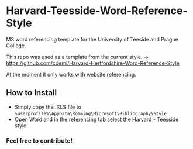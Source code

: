 # Harvard-Teesside-Word-Reference-Style
MS word referencing template for the University of Teeside and Prague College.
 
This repo was used as a template from the current style. -> https://github.com/cdemi/Harvard-Hertfordshire-Word-Reference-Style

At the moment it only works with website referencing.

## How to Install
- Simply copy the .XLS file to `%userprofile%\AppData\Roaming\Microsoft\Bibliography\Style`
- Open Word and in the referencing tab select the Harvard - Teesside style.

### Feel free to contribute!
